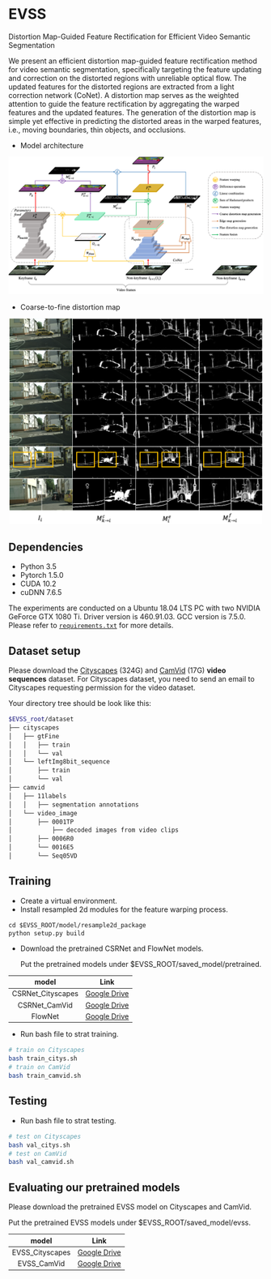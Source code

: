 # EVSS
Distortion Map-Guided Feature Rectification for Efficient Video Semantic Segmentation

We present an efficient distortion map-guided feature rectification method for video semantic segmentation, specifically targeting the feature updating and correction on the distorted regions with unreliable optical flow. The updated features for the distorted regions are extracted from a light correction network (CoNet). A distortion map serves as the weighted attention to guide the feature rectification by aggregating the warped features and the updated features. The generation of the distortion map is simple yet effective in predicting the distorted areas in the warped features, i.e., moving boundaries, thin objects, and occlusions. 

- Model architecture
<p align="center"><img src="./figure/figure4.png" width="860" alt="" /></p>

- Coarse-to-fine distortion map
<p align="center"><img src="./figure/figure6.png" width="500" alt="" /></p>



## Dependencies

- Python 3.5
- Pytorch 1.5.0
- CUDA 10.2 
- cuDNN 7.6.5

The experiments are conducted on a Ubuntu 18.04 LTS PC with two NVIDIA GeForce GTX 1080 Ti. Driver version is 460.91.03. GCC version is 7.5.0. Please refer to [`requirements.txt`](requirements.txt) for more details.

## Dataset setup

Please download the [Cityscapes](https://www.cityscapes-dataset.com/downloads/) (324G) and [CamVid](http://mi.eng.cam.ac.uk/research/projects/VideoRec/CamVid/) (17G) **video sequences** dataset. For Cityscapes dataset, you need to send an email to Cityscapes requesting permission for the video dataset.

Your directory tree should be look like this:
````bash
$EVSS_root/dataset
├── cityscapes
│   ├── gtFine
│   │   ├── train
│   │   └── val
│   └── leftImg8bit_sequence
│       ├── train
│       └── val
├── camvid
│   ├── 11labels
│   │   ├── segmentation annotations
│   └── video_image
│       ├── 0001TP
│           ├── decoded images from video clips
│       ├── 0006R0
│       └── 0016E5
│       └── Seq05VD
````

## Training
- Create a virtual environment.
- Install resampled 2d modules for the feature warping process.
```
cd $EVSS_ROOT/model/resample2d_package
python setup.py build
```
- Download the pretrained CSRNet and FlowNet models. 

   Put the pretrained models under $EVSS_ROOT/saved_model/pretrained.

| model | Link |
| :--: | :--: |
| CSRNet_Cityscapes | [Google Drive](https://drive.google.com/file/d/1onVZChvwK25OUW4Now6vgGXSzlnhmK2q/view?usp=sharing) |
| CSRNet_CamVid | [Google Drive](https://drive.google.com/file/d/16e7T4fMarJKIzn5_-e27UhRPmaZgdvzN/view?usp=sharing) |
| FlowNet | [Google Drive](https://drive.google.com/file/d/1xJjhkjVGjKJyPVBfhlELl1Gzse4RFm-_/view?usp=sharing) |

- Run bash file to strat training.
````bash
# train on Cityscapes
bash train_citys.sh
# train on CamVid
bash train_camvid.sh
````

## Testing
- Run bash file to strat testing.
````bash
# test on Cityscapes
bash val_citys.sh
# test on CamVid
bash val_camvid.sh
````
## Evaluating our pretrained models
Please download the pretrained EVSS model on Cityscapes and CamVid. 

Put the pretrained EVSS models under $EVSS_ROOT/saved_model/evss.

| model | Link |
| :--: | :--: |
| EVSS_Cityscapes | [Google Drive](https://drive.google.com/file/d/10IlbD334GjQB6p5RiNvSfdQoeNUGrKev/view?usp=sharing) |
| EVSS_CamVid | [Google Drive](https://drive.google.com/file/d/1SLB-r2c6OVTJMsJnmYmN8mYouCpdWMwb/view?usp=sharing) |




